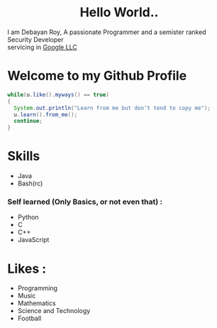 <h1 style="text-align: center;">
Hello World..
</h1>
<p> 
I am Debayan Roy, A passionate Programmer
and a semister ranked Security Developer
<br>
servicing in <a href="https://github.com/google">Google LLC</a>
<br>
<h1>Welcome to my Github Profile</h1>

```java
while(u.like().myways() == true)
{
  System.out.println("Learn from me but don’t tend to copy me");
  u.learn().from_me();
  continue;
}
```

<h1>Skills</h1>
<ul style="list-style-type:disc">
<li>Java</li>
<li>Bash(rc)</li>
</ul>
<h3>Self learned (Only Basics, or not even that) :</h3>
<ul style="list-style-type:disc">
<li>Python</li>
<li>C</li>
<li>C++</li>
<li>JavaScript</li>
</ul>
<h1>Likes :</h1>
<ul style="list-style-type:disc">
<li>Programming</li>
<li>Music</li>
<li>Mathematics</li>
<li>Science and Technology</li>
<li>Football</li>
</ul>
